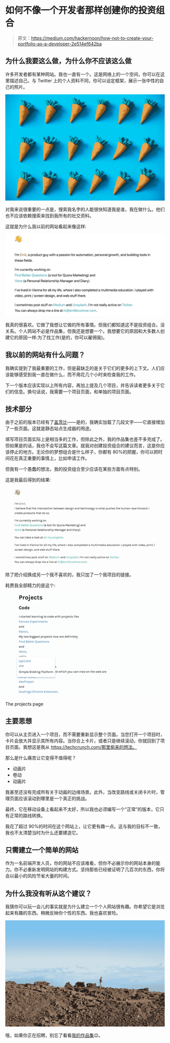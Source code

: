 # 如何不像一个开发者那样创建你的投资组合

> 原文：<https://medium.com/hackernoon/how-not-to-create-your-portfolio-as-a-developer-2e514ef642ba>

## 为什么我要这么做，为什么你不应该这么做

许多开发者都有某种网站。我也一直有一个。这是网络上的一个空间，你可以在这里描述自己。与 Twitter 上的个人资料不同，你可以设定框架，展示一张中性的自己的照片。

![](img/ae75c60e766e1d0c229ca1fe656354bc.png)

对我来说很重要的一点是，搜索我名字的人能很快知道我是谁，我在做什么。他们也不应该依赖搜索来找到我所有的社交资料。

这就是为什么我以前的网站看起来像这样:

![](img/f8d0e887da674f6cc37b70e1bd497937.png)

我真的很喜欢。它做了我想让它做的所有事情。但我们都知道这不是投资组合。没关系。个人网站不必是作品集，但我还是想要一个。我想要它的原因和大多数人创建它的原因一样:为了找工作(是的，你可以雇佣我)。

## 我以前的网站有什么问题？

我确实提到了我最重要的工作，但是最缺乏的是关于它们的更多的上下文。人们应该能够感受到我一直在做什么，而不用花几个小时来检查我的工作。

下一个版本应该实现以上所有内容，再加上提及几个项目，并告诉读者更多关于它们的信息。换句话说，我需要一个项目页面，和单独的项目页面。

## 技术部分

由于之前的版本已经有了[盖茨比](https://www.gatsbyjs.com/)——是的，我确实加载了几段文字——它直接增加了一些页面。这就是静态站点生成器的用途。

填写项目页面实际上是相当多的工作，但除此之外，我的作品集也差不多完成了。
但如果是的话，我也不会写这篇文章。就我对创建投资组合的建议而言，这是你应该停止的地方。无论你的梦想组合是什么样子，你都有 80%的把握，你可以把时间花在真正重要的事情上，比如申请工作。

但我有一个愚蠢的想法，我的投资组合至少应该在某些方面有点特别。

这是我最后得到的结果:

![](img/5bea2dff0cf4824d6457f14a95d55801.png)

除了把介绍换成另一个我不喜欢的，我只加了一个我项目的链接。

耗费我全部精力的是这个:

![](img/1463fde394ad8b293f1fdab62027ec15.png)

The projects page

## 主要思想

你可以从主页进入一个项目，而不需要重新显示整个页面。当您打开一个项目时，卡片会放大并显示其所有内容。当你合上卡片，或者只是继续滚动，你就回到了项目页面。我想这是我从 https://techcrunch.com/那里偷来的想法。

那么是什么痛苦让它变得不值得呢？

*   动画片
*   卷动
*   动画片

我甚至还没有完成所有关于动画的边缘场景。此外，当改变路线或关闭卡片时，管理页面应该滚动到哪里是一个真正的挑战。

最终，它在移动设备上看起来不太好，所以我也必须编写一个“正常”的版本，它只有正常的路线转换。

我花了超过 90%的时间在这个网站上，让它更有趣一点。这与我的目标不一致，我也不太清楚当时为什么还要建造它。

## 只需建立一个简单的网站

作为一名前端开发人员，你的网站不应该难看，但你不必展示你的网站本身的能力。你不必重新发明网站的构建方式。坚持那些已经被证明了几百次的东西，你将会以最小的风险节省大量的时间。

## 为什么我没有听从这个建议？

我猜你可以玩一会儿的事实就是为什么建立一个个人网站很有趣。你希望它是浏览起来有趣的东西。稍微反映你个性的东西。我也喜欢冒险。

![](img/4cd1a1e8e338981e741e2adaf694878c.png)

哦，如果你正在招聘，别忘了看看[我的作品集](https://emilbruckner.com/)😉。
